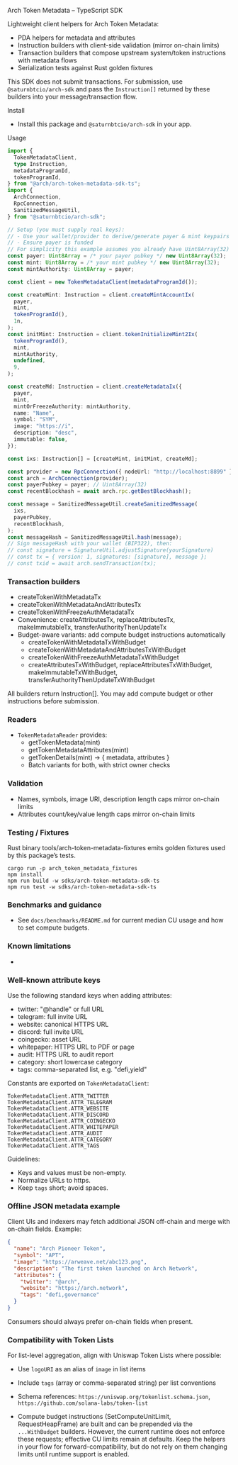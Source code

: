 Arch Token Metadata – TypeScript SDK

Lightweight client helpers for Arch Token Metadata:

- PDA helpers for metadata and attributes
- Instruction builders with client-side validation (mirror on-chain limits)
- Transaction builders that compose upstream system/token instructions with metadata flows
- Serialization tests against Rust golden fixtures

This SDK does not submit transactions. For submission, use `@saturnbtcio/arch-sdk` and pass the `Instruction[]` returned by these builders into your message/transaction flow.

Install

- Install this package and `@saturnbtcio/arch-sdk` in your app.

Usage

```ts
import {
  TokenMetadataClient,
  type Instruction,
  metadataProgramId,
  tokenProgramId,
} from "@arch/arch-token-metadata-sdk-ts";
import {
  ArchConnection,
  RpcConnection,
  SanitizedMessageUtil,
} from "@saturnbtcio/arch-sdk";

// Setup (you must supply real keys):
// - Use your wallet/provider to derive/generate payer & mint keypairs
// - Ensure payer is funded
// For simplicity this example assumes you already have Uint8Array(32) public keys.
const payer: Uint8Array = /* your payer pubkey */ new Uint8Array(32);
const mint: Uint8Array = /* your mint pubkey */ new Uint8Array(32);
const mintAuthority: Uint8Array = payer;

const client = new TokenMetadataClient(metadataProgramId());

const createMint: Instruction = client.createMintAccountIx(
  payer,
  mint,
  tokenProgramId(),
  1n,
);
const initMint: Instruction = client.tokenInitializeMint2Ix(
  tokenProgramId(),
  mint,
  mintAuthority,
  undefined,
  9,
);

const createMd: Instruction = client.createMetadataIx({
  payer,
  mint,
  mintOrFreezeAuthority: mintAuthority,
  name: "Name",
  symbol: "SYM",
  image: "https://i",
  description: "desc",
  immutable: false,
});

const ixs: Instruction[] = [createMint, initMint, createMd];

const provider = new RpcConnection({ nodeUrl: "http://localhost:8899" });
const arch = ArchConnection(provider);
const payerPubkey = payer; // Uint8Array(32)
const recentBlockhash = await arch.rpc.getBestBlockhash();

const message = SanitizedMessageUtil.createSanitizedMessage(
  ixs,
  payerPubkey,
  recentBlockhash,
);
const messageHash = SanitizedMessageUtil.hash(message);
// Sign messageHash with your wallet (BIP322), then:
// const signature = SignatureUtil.adjustSignature(yourSignature)
// const tx = { version: 1, signatures: [signature], message };
// const txid = await arch.sendTransaction(tx);
```

### Transaction builders

- createTokenWithMetadataTx
- createTokenWithMetadataAndAttributesTx
- createTokenWithFreezeAuthMetadataTx
- Convenience: createAttributesTx, replaceAttributesTx, makeImmutableTx, transferAuthorityThenUpdateTx
- Budget-aware variants: add compute budget instructions automatically
  - createTokenWithMetadataTxWithBudget
  - createTokenWithMetadataAndAttributesTxWithBudget
  - createTokenWithFreezeAuthMetadataTxWithBudget
  - createAttributesTxWithBudget, replaceAttributesTxWithBudget, makeImmutableTxWithBudget, transferAuthorityThenUpdateTxWithBudget

All builders return Instruction[]. You may add compute budget or other instructions before submission.

### Readers

- `TokenMetadataReader` provides:
  - getTokenMetadata(mint)
  - getTokenMetadataAttributes(mint)
  - getTokenDetails(mint) → { metadata, attributes }
  - Batch variants for both, with strict owner checks

### Validation

- Names, symbols, image URI, description length caps mirror on-chain limits
- Attributes count/key/value length caps mirror on-chain limits

### Testing / Fixtures

Rust binary tools/arch-token-metadata-fixtures emits golden fixtures used by this package’s tests.

```
cargo run -p arch_token_metadata_fixtures
npm install
npm run build -w sdks/arch-token-metadata-sdk-ts
npm run test -w sdks/arch-token-metadata-sdk-ts
```

### Benchmarks and guidance

- See `docs/benchmarks/README.md` for current median CU usage and how to set compute budgets.

### Known limitations

-

### Well-known attribute keys

Use the following standard keys when adding attributes:

- twitter: "@handle" or full URL
- telegram: full invite URL
- website: canonical HTTPS URL
- discord: full invite URL
- coingecko: asset URL
- whitepaper: HTTPS URL to PDF or page
- audit: HTTPS URL to audit report
- category: short lowercase category
- tags: comma-separated list, e.g. "defi,yield"

Constants are exported on `TokenMetadataClient`:

```
TokenMetadataClient.ATTR_TWITTER
TokenMetadataClient.ATTR_TELEGRAM
TokenMetadataClient.ATTR_WEBSITE
TokenMetadataClient.ATTR_DISCORD
TokenMetadataClient.ATTR_COINGECKO
TokenMetadataClient.ATTR_WHITEPAPER
TokenMetadataClient.ATTR_AUDIT
TokenMetadataClient.ATTR_CATEGORY
TokenMetadataClient.ATTR_TAGS
```

Guidelines:

- Keys and values must be non-empty.
- Normalize URLs to https.
- Keep `tags` short; avoid spaces.

### Offline JSON metadata example

Client UIs and indexers may fetch additional JSON off-chain and merge with on-chain fields. Example:

```json
{
  "name": "Arch Pioneer Token",
  "symbol": "APT",
  "image": "https://arweave.net/abc123.png",
  "description": "The first token launched on Arch Network",
  "attributes": {
    "twitter": "@arch",
    "website": "https://arch.network",
    "tags": "defi,governance"
  }
}
```

Consumers should always prefer on-chain fields when present.

### Compatibility with Token Lists

For list-level aggregation, align with Uniswap Token Lists where possible:

- Use `logoURI` as an alias of `image` in list items
- Include `tags` (array or comma-separated string) per list conventions
- Schema references: `https://uniswap.org/tokenlist.schema.json`, `https://github.com/solana-labs/token-list`

- Compute budget instructions (SetComputeUnitLimit, RequestHeapFrame) are built and can be prepended via the `...WithBudget` builders. However, the current runtime does not enforce these requests; effective CU limits remain at defaults. Keep the helpers in your flow for forward-compatibility, but do not rely on them changing limits until runtime support is enabled.
